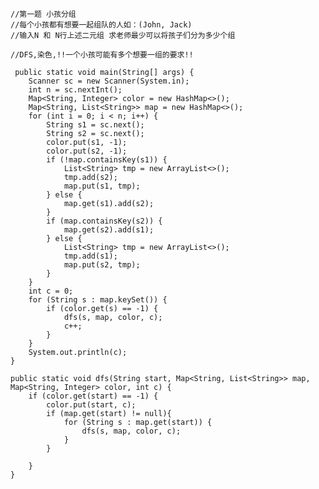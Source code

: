     //第一题 小孩分组
    //每个小孩都有想要一起组队的人如：(John, Jack)
    //输入N 和 N行上述二元组 求老师最少可以将孩子们分为多少个组
  
    //DFS,染色,!!一个小孩可能有多个想要一组的要求!!
  
     public static void main(String[] args) {
        Scanner sc = new Scanner(System.in);
        int n = sc.nextInt();
        Map<String, Integer> color = new HashMap<>();
        Map<String, List<String>> map = new HashMap<>();
        for (int i = 0; i < n; i++) {
            String s1 = sc.next();
            String s2 = sc.next();
            color.put(s1, -1);
            color.put(s2, -1);
            if (!map.containsKey(s1)) {
                List<String> tmp = new ArrayList<>();
                tmp.add(s2);
                map.put(s1, tmp);
            } else {
                map.get(s1).add(s2);
            }
            if (map.containsKey(s2)) {
                map.get(s2).add(s1);
            } else {
                List<String> tmp = new ArrayList<>();
                tmp.add(s1);
                map.put(s2, tmp);
            }
        }
        int c = 0;
        for (String s : map.keySet()) {
            if (color.get(s) == -1) {
                dfs(s, map, color, c);
                c++;
            }
        }
        System.out.println(c);
    }

    public static void dfs(String start, Map<String, List<String>> map,  Map<String, Integer> color, int c) {
        if (color.get(start) == -1) {
            color.put(start, c);
            if (map.get(start) != null){
                for (String s : map.get(start)) {
                    dfs(s, map, color, c);
                }
            }

        }
    }
